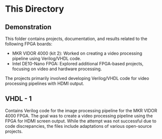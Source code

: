 # This Directory

## Demonstration
This folder contains projects, documentation, and results related to the following FPGA boards:
- MKR VIDOR 4000 (kit 2): Worked on creating a video processing pipeline using Verilog/VHDL code.
- Intel DE10-Nano FPGA: Explored additional FPGA-based projects, focusing on video and hardware processing.

The projects primarily involved developing Verilog/VHDL code for video processing pipelines with HDMI output.

## VHDL - 1
Contains Verilog code for the image processing pipeline for the MKR VIDOR 4000 FPGA. The goal was to create a video processing pipeline using the FPGA for HDMI screen output. While the attempt was not successful due to code discrepancies, the files include adaptations of various open-source projects.
